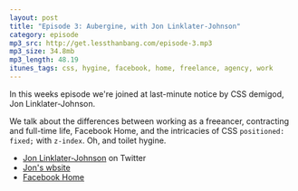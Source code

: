 ```yaml
---
layout: post
title: "Episode 3: Aubergine, with Jon Linklater-Johnson"
category: episode
mp3_src: http://get.lessthanbang.com/episode-3.mp3
mp3_size: 34.8mb
mp3_length: 48.19
itunes_tags: css, hygine, facebook, home, freelance, agency, work
---
```


In this weeks episode we're joined at last-minute notice by CSS demigod, Jon Linklater-Johnson.

We talk about the differences between working as a freeancer, contracting and full-time life, Facebook Home, and the intricacies of CSS `positioned: fixed;` with `z-index`. Oh, and toilet hygine.

* [Jon Linklater-Johnson](http://twitter.com/binarytales) on Twitter
* [Jon's wbsite](https://binarytal.es)
* [Facebook Home](https://www.facebook.com/home/)